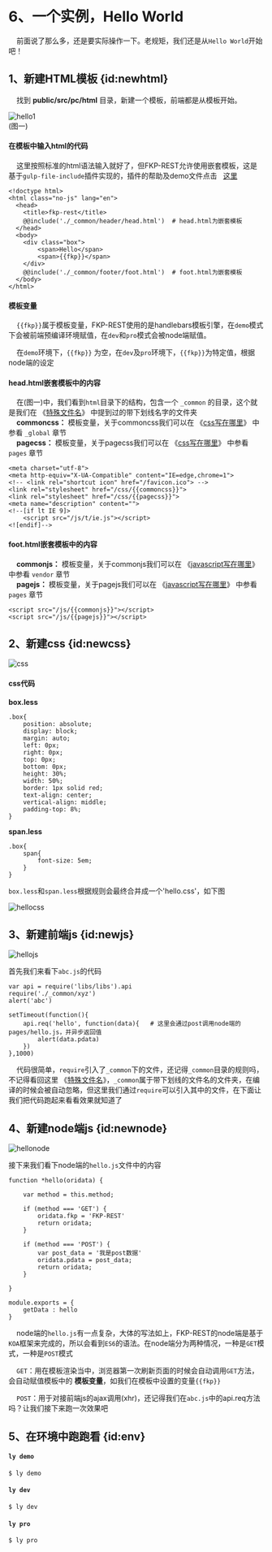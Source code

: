 # 6、一个实例，Hello World  
&#160; &#160; 前面说了那么多，还是要实际操作一下。老规矩，我们还是从`Hello World`开始吧！

## 1、新建HTML模板  {id:newhtml}  
&#160; &#160; 找到 **public/src/pc/html** 目录，新建一个模板，前端都是从模板开始。

![hello1](/images/doc/hello1.png ' {class:titleimg}')  
(图一)

#### 在模板中输入html的代码  
&#160; &#160;  这里按照标准的html语法输入就好了，但FKP-REST允许使用嵌套模板，这是基于`gulp-file-include`插件实现的，插件的帮助及demo文件点击 &#160; [这里](https://www.npmjs.com/package/gulp-file-include)
```
<!doctype html>
<html class="no-js" lang="en">
  <head>
    <title>fkp-rest</title>
    @@include('./_common/header/head.html')  # head.html为嵌套模板
  </head>
  <body>
    <div class="box">
        <span>Hello</span>
        <span>{{fkp}}</span>
    </div>
    @@include('./_common/footer/foot.html')  # foot.html为嵌套模板
  </body>
</html>
```

#### 模板变量  
&#160; &#160; `{{fkp}}`属于模板变量，FKP-REST使用的是handlebars模板引擎，在`demo`模式下会被前端预编译环境赋值，在`dev`和`pro`模式会被node端赋值。  

&#160; &#160; 在`demo`环境下，`{{fkp}}` 为空，在`dev`及`pro`环境下，`{{fkp}}`为特定值，根据node端的设定

#### head.html嵌套模板中的内容
&#160; &#160; 在(图一)中，我们看到`html`目录下的结构，包含一个 `_common` 的目录，这个就是我们在 《[特殊文件名](/demoindex?md=start_duplicate)》 中提到过的带下划线名字的文件夹   
&#160; &#160; **commoncss：**  模板变量，关于commoncss我们可以在 《[css写在哪里](/demoindex?md=start_wherecss#global)》 中参看 `_global` 章节  
&#160; &#160; **pagecss：**  模板变量，关于pagecss我们可以在 《[css写在哪里](/demoindex?md=start_wherecss#page)》 中参看 `pages` 章节

    <meta charset="utf-8">
    <meta http-equiv="X-UA-Compatible" content="IE=edge,chrome=1">
    <!-- <link rel="shortcut icon" href="/favicon.ico"> -->
    <link rel="stylesheet" href="/css/{{commoncss}}">
    <link rel="stylesheet" href="/css/{{pagecss}}">
    <meta name="description" content="">
    <!--[if lt IE 9]>
        <script src="/js/t/ie.js"></script>
    <![endif]-->

#### foot.html嵌套模板中的内容  
&#160; &#160; **commonjs：**  模板变量，关于commonjs我们可以在 《[javascript写在哪里](/demoindex?md=start_wherejs#vendor)》 中参看 `vendor` 章节  
&#160; &#160; **pagejs：**  模板变量，关于pagejs我们可以在 《[javascript写在哪里](/demoindex?md=start_wherejs#pages)》 中参看 `pages` 章节  

    <script src="/js/{{commonjs}}"></script>
    <script src="/js/{{pagejs}}"></script>



## 2、新建css  {id:newcss}   

![css](/images/doc/hellocss.png ' {class:titleimg}')  

#### css代码  

**box.less**  

    .box{
        position: absolute;
        display: block;
        margin: auto;
        left: 0px;
        right: 0px;
        top: 0px;
        bottom: 0px;
        height: 30%;
        width: 50%;
        border: 1px solid red;
        text-align: center;
        vertical-align: middle;
        padding-top: 8%;     
    }

**span.less**  

    .box{
        span{
            font-size: 5em;
        }
    }

`box.less`和`span.less`根据规则会最终合并成一个'hello.css'，如下图  

![hellocss](/images/doc/hellocss1.png)


## 3、新建前端js  {id:newjs}   

![hellojs](/images/doc/hellojs.png ' {class:titleimg}')  

首先我们来看下`abc.js`的代码  

```
var api = require('libs/libs').api
require('./_common/xyz')
alert('abc')

setTimeout(function(){
    api.req('hello', function(data){   # 这里会通过post调用node端的pages/hello.js，并异步返回值
        alert(data.pdata)
    })
},1000)  
```  
&#160; &#160; 代码很简单，`require`引入了`_common`下的文件，还记得`_common`目录的规则吗，不记得看回这里 《[特殊文件名](/demoindex?md=start_duplicate)》，`_common`属于带下划线的文件名的文件夹，在编译的时候会被自动忽略，但这里我们通过`require`可以引入其中的文件，在下面让我们把代码跑起来看看效果就知道了

## 4、新建node端js  {id:newnode}   

![hellonode](/images/doc/hellonode.png ' {class:titleimg}')  

接下来我们看下node端的`hello.js`文件中的内容  

```
function *hello(oridata) {

    var method = this.method;

    if (method === 'GET') {
        oridata.fkp = 'FKP-REST'
        return oridata;
    }

    if (method === 'POST') {
        var post_data = '我是post数据'
        oridata.pdata = post_data;
        return oridata;
    }

}

module.exports = {
    getData : hello
}
```
&#160; &#160;  node端的`hello.js`有一点复杂，大体的写法如上，FKP-REST的node端是基于`KOA`框架来完成的，所以会看到`ES6`的语法。在node端分为两种情况，一种是`GET`模式，一种是`POST`模式  

&#160; &#160; `GET`：用在模板渲染当中，浏览器第一次刷新页面的时候会自动调用`GET`方法，会自动赋值模板中的 **模板变量**，如我们在模板中设置的变量`{{fkp}}`  

&#160; &#160; `POST`：用于对接前端js的ajax调用(xhr)，还记得我们在`abc.js`中的api.req方法吗？让我们接下来跑一次效果吧

## 5、在环境中跑跑看 {id:env}

#### `ly demo`  

    $ ly demo


#### `ly dev`  

    $ ly dev

#### `ly pro`  

    $ ly pro
